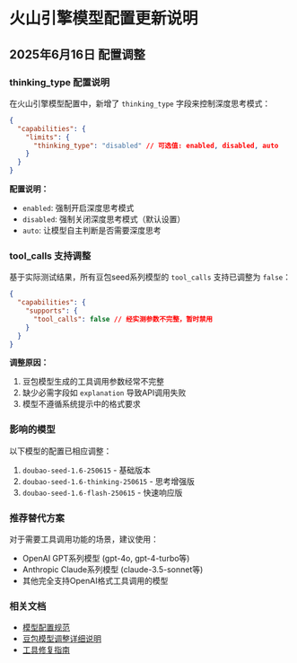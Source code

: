 # 火山引擎模型配置更新说明

## 2025年6月16日 配置调整

### thinking_type 配置说明

在火山引擎模型配置中，新增了 `thinking_type` 字段来控制深度思考模式：

```json
{
  "capabilities": {
    "limits": {
      "thinking_type": "disabled" // 可选值: enabled, disabled, auto
    }
  }
}
```

**配置说明：**

- `enabled`: 强制开启深度思考模式
- `disabled`: 强制关闭深度思考模式（默认设置）
- `auto`: 让模型自主判断是否需要深度思考

### tool_calls 支持调整

基于实际测试结果，所有豆包seed系列模型的 `tool_calls` 支持已调整为 `false`：

```json
{
  "capabilities": {
    "supports": {
      "tool_calls": false // 经实测参数不完整，暂时禁用
    }
  }
}
```

**调整原因：**

1. 豆包模型生成的工具调用参数经常不完整
2. 缺少必需字段如 `explanation` 导致API调用失败
3. 模型不遵循系统提示中的格式要求

### 影响的模型

以下模型的配置已相应调整：

1. `doubao-seed-1.6-250615` - 基础版本
2. `doubao-seed-1.6-thinking-250615` - 思考增强版
3. `doubao-seed-1.6-flash-250615` - 快速响应版

### 推荐替代方案

对于需要工具调用功能的场景，建议使用：

- OpenAI GPT系列模型 (gpt-4o, gpt-4-turbo等)
- Anthropic Claude系列模型 (claude-3.5-sonnet等)
- 其他完全支持OpenAI格式工具调用的模型

### 相关文档

- [模型配置规范](MODEL_CONFIG_SPECIFICATION.md)
- [豆包模型调整详细说明](VOLCENGINE_TOOLCALLS_ADJUSTMENT.md)
- [工具修复指南](TOOL_REPAIR_GUIDE.md)
